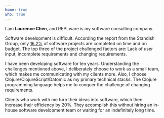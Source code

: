 ```yaml
---
home: true
who: true
---
```


I am **Laurence Chen**, and REPLware is my software consulting company.

Software development is difficult. According the report from the Standish Group, only [16.2%](https://www.projectsmart.co.uk/white-papers/chaos-report.pdf) of software projects are completed on time and on budget. The top three of the project challenged factors are: Lack of user input, incomplete requirements and changing requirements.

I have been developing software for ten years. Understanding the challenges mentioned above, I deliberately choose to work as a small team, which makes me communicating with my clients more. Also, I choose Clojure/ClojureScript/Datomic as my primary technical stacks. The Clojure programming language helps me to conquer the challenge of changing requirements.

Clients who work with me turn their ideas into software, which then increase their efficiency by 20%. They accomplish this without hiring an in-house software development team or waiting for an indefinitely long time.
